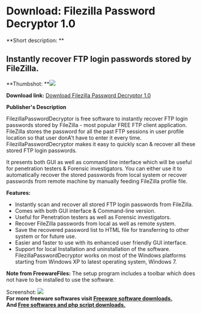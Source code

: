 # Download: Filezilla Password Decryptor 1.0

**Short description: **

## Instantly recover FTP login passwords stored by FileZilla.

  
**Thumbshot: **![](http://www.freewarefiles.com/screenshot/filezillapswdddcryptr_md.jpg)   
  
**Download link:** [Download Filezilla Password Decryptor 1.0](http://freesoftwares.boysofts.com/Filezilla-Password-Decryptor_program_66572.html)  
  

**Publisher's Description**  
  

FilezillaPasswordDecryptor is free software to instantly recover FTP login
passwords stored by FileZilla - most popular FREE FTP client application.
FileZilla stores the password for all the past FTP sessions in user profile
location so that user donA't have to enter it every time.
FilezillaPasswordDecryptor makes it easy to quickly scan & recover all these
stored FTP login passwords.

It presents both GUI as well as command line interface which will be useful
for penetration testers & Forensic investigators. You can either use it to
automatically recover the stored passwords from local system or recover
passwords from remote machine by manually feeding FileZilla profile file.

**Features:**

  * Instantly scan and recover all stored FTP login passwords from FileZilla. 
  * Comes with both GUI interface & Command-line version. 
  * Useful for Penetration testers as well as Forensic investigators. 
  * Recover FileZilla passwords from local as well as remote system. 
  * Save the recovered password list to HTML file for transferring to other system or for future use. 
  * Easier and faster to use with its enhanced user friendly GUI interface. 
  * Support for local Installation and uninstallation of the software. 
FilezillaPasswordDecryptor works on most of the Windows platforms starting
from Windows XP to latest operating system, Windows 7.

**Note from FreewareFiles:** The setup program includes a toolbar which does not have to be installed to use the software.

  
  
Screenshot:
![](http://www.freewarefiles.com/screenshot/filezillapswdddcryptr.jpg)  
**For more freeware softwares visit [Freeware software downloads.](http://freesoftwares.boysofts.com/)**   
**And [Free softwares and php script downloads.](http://www.boysofts.com/)**

